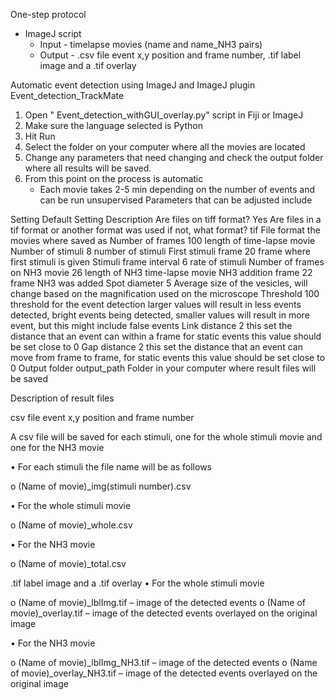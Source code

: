 One-step protocol
  - ImageJ script
    - Input - timelapse movies (name and name_NH3 pairs)
    - Output - .csv file event x,y position and frame number, .tif label image and a .tif overlay

Automatic event detection using ImageJ and ImageJ plugin Event_detection_TrackMate

1.	Open " Event_detection_withGUI_overlay.py" script in Fiji or ImageJ
2.	Make sure the language selected is Python
3.	Hit Run
4.	Select the folder on your computer where all the movies are located
5.	Change any parameters that need changing and check the output folder where all results will be saved.
6.	From this point on the process is automatic
    - Each movie takes 2-5 min depending on the number of events and can be
    run unsupervised
Parameters that can be adjusted include

Setting	Default Setting	Description
Are files on tiff format?	Yes	Are files in a tif format or another format was used
if not, what format?	tif	File format the movies where saved as
Number of frames	100	length of time-lapse movie
Number of stimuli	8	number of stimuli
First stimuli frame	20	frame where first stimuli is given
Stimuli frame interval	6	rate of stimuli
Number of frames on NH3 movie	26	length of NH3 time-lapse movie
NH3 addition frame	22	frame NH3 was added
Spot diameter	5	Average size of the vesicles, will change based on the magnification used on the microscope
Threshold	100	threshold for the event detection larger values will result in less events detected, bright events being detected, smaller values will result in more event, but this might include false events
Link distance	2	this set the distance that an event can within a frame for static events this value should be set close to 0
  Gap distance	2	this set the distance that an event can move from frame to frame, for static events this value should be set close to 0
Output folder	output_path	Folder in your computer where result files will be saved

Description of result files

csv file event x,y position and frame number

A csv file will be saved for each stimuli, one for the whole stimuli movie and one for the NH3 movie

•	For each stimuli the file name will be as follows

o	(Name of movie)_img(stimuli number).csv

•	For the whole stimuli movie

o	(Name of movie)_whole.csv

•	For the NH3 movie

o	(Name of movie)_total.csv

.tif label image and a .tif overlay
•	For the whole stimuli movie

o	(Name of movie)_lblImg.tif – image of the detected events
o	(Name of movie)_overlay.tif – image of the detected events overlayed on the original image

•	For the NH3 movie

o	(Name of movie)_lblImg_NH3.tif – image of the detected events
o	(Name of movie)_overlay_NH3.tif – image of the detected events overlayed on the original image
